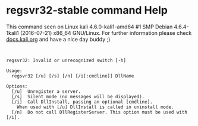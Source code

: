 # regsvr32-stable command Help

 This command seen on Linux kali 4.6.0-kali1-amd64 #1 SMP Debian 4.6.4-1kali1 (2016-07-21) x86_64 GNU/Linux. For further information please check [docs.kali.org](docs.kali.org) and have a nice day buddy ;) 

~~~


regsvr32: Invalid or unrecognized switch [-h]

Usage:
  regsvr32 [/u] [/s] [/n] [/i[:cmdline]] DllName

Options:
  [/u]  Unregister a server.
  [/s]  Silent mode (no messages will be displayed).
  [/i]  Call DllInstall, passing an optional [cmdline].
	When used with [/u] DllInstall is called in uninstall mode.
  [/n]  Do not call DllRegisterServer. This option must be used with [/i].


~~~
